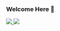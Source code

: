 ### Welcome Here 👋
<a href="https://komarev.com/ghpvc/?username=shubhamdhoot333&label=PROFILE+VIEWS&color=ff69b4">
<img src="https://github-readme-stats.vercel.app/api?username=shubhamdhoot333&show_icons=true&theme=radical">
<img src="https://github-readme-stats.vercel.app/api/top-langs/?username=shubhamdhoot333&layout=compact&theme=radical">
